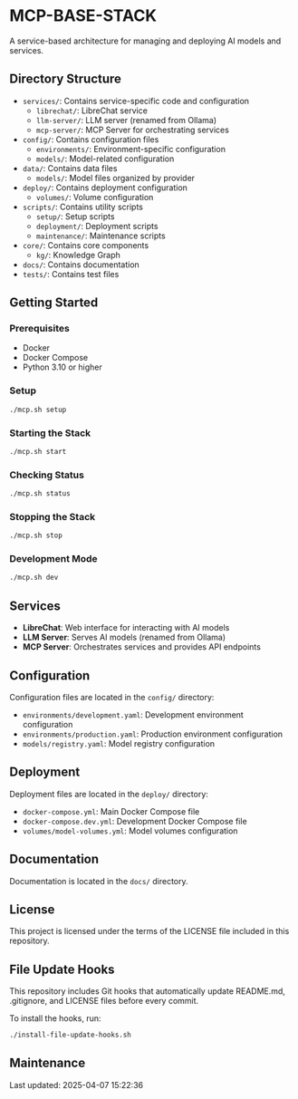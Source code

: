 # MCP-BASE-STACK

A service-based architecture for managing and deploying AI models and services.

## Directory Structure

- `services/`: Contains service-specific code and configuration
  - `librechat/`: LibreChat service
  - `llm-server/`: LLM server (renamed from Ollama)
  - `mcp-server/`: MCP Server for orchestrating services
- `config/`: Contains configuration files
  - `environments/`: Environment-specific configuration
  - `models/`: Model-related configuration
- `data/`: Contains data files
  - `models/`: Model files organized by provider
- `deploy/`: Contains deployment configuration
  - `volumes/`: Volume configuration
- `scripts/`: Contains utility scripts
  - `setup/`: Setup scripts
  - `deployment/`: Deployment scripts
  - `maintenance/`: Maintenance scripts
- `core/`: Contains core components
  - `kg/`: Knowledge Graph
- `docs/`: Contains documentation
- `tests/`: Contains test files

## Getting Started

### Prerequisites

- Docker
- Docker Compose
- Python 3.10 or higher

### Setup

```bash
./mcp.sh setup
```

### Starting the Stack

```bash
./mcp.sh start
```

### Checking Status

```bash
./mcp.sh status
```

### Stopping the Stack

```bash
./mcp.sh stop
```

### Development Mode

```bash
./mcp.sh dev
```

## Services

- **LibreChat**: Web interface for interacting with AI models
- **LLM Server**: Serves AI models (renamed from Ollama)
- **MCP Server**: Orchestrates services and provides API endpoints

## Configuration

Configuration files are located in the `config/` directory:

- `environments/development.yaml`: Development environment configuration
- `environments/production.yaml`: Production environment configuration
- `models/registry.yaml`: Model registry configuration

## Deployment

Deployment files are located in the `deploy/` directory:

- `docker-compose.yml`: Main Docker Compose file
- `docker-compose.dev.yml`: Development Docker Compose file
- `volumes/model-volumes.yml`: Model volumes configuration

## Documentation

Documentation is located in the `docs/` directory.

## License

This project is licensed under the terms of the LICENSE file included in this repository.
## File Update Hooks

This repository includes Git hooks that automatically update README.md, .gitignore, and LICENSE files before every commit.

To install the hooks, run:

```bash
./install-file-update-hooks.sh
```

## Maintenance

Last updated: 2025-04-07 15:22:36
